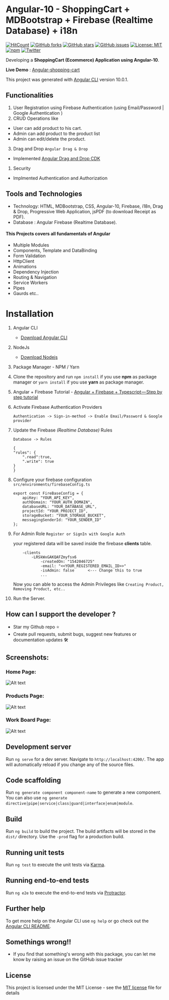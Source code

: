 # Angular-10 - ShoppingCart + MDBootstrap + Firebase (Realtime Database) + i18n

[![HitCount](http://hits.dwyl.io/mercart/Angular-ShoppingCart.svg)](http://hits.dwyl.io/mercart/Angular-ShoppingCart)
[![GitHub forks](https://img.shields.io/github/forks/mercart/Angular-ShoppingCart.svg)](https://github.com/mercart/Angular-ShoppingCart/network) [![GitHub stars](https://img.shields.io/github/stars/mercart/Angular-ShoppingCart.svg)](https://github.com/mercart/Angular-ShoppingCart/stargazers)
[![GitHub issues](https://img.shields.io/github/issues/mercart/Angular-ShoppingCart.svg)](https://github.com/mercart/Angular-ShoppingCart/issues)
[![License: MIT](https://img.shields.io/badge/License-MIT-green.svg)](https://github.com/mercart/Angular-ShoppingCart/blob/master/LICENSE)
[![npm](https://img.shields.io/badge/demo-online-brightgreen.svg)](https://angular-shoppingcart.firebaseapp.com/)
[![Twitter](https://img.shields.io/twitter/url/https/github.com/mercart/Angular-ShoppingCart.svg?style=social)](https://twitter.com/intent/tweet?text=Wow:&url=https%3A%2F%2Fgithub.com%2Fmercart%2FAngular-ShoppingCart)

<!-- [![Github Dependencies](https://david-dm.org/mercart/Angular-ShoppingCart.svg)](https://david-dm.org/mercart/Angular-ShoppingCart.svg) -->
<!-- [![Build Status](https://travis-ci.org/mercart/Angular-ShoppingCart.svg?branch=master)](https://travis-ci.org/mercart/Angular-ShoppingCart) -->

Developing a **ShoppingCart (Ecommerce) Application using Angular-10**.

**Live Demo** : [Angular-shopping-cart](https://angular-shoppingcart.firebaseapp.com/)

This project was generated with [Angular CLI](https://github.com/angular/angular-cli) version 10.0.1.

## Functionalities

1.  User Registration using Firebase Authentication (using Email/Password | Google Authentication )
2.  CRUD Operations like

- User can add product to his cart.
- Admin can add product to the product list
- Admin can edit/delete the product.

3. Drag and Drop `Angular Drag & Drop`

- Implemented [Angular Drag and Drop CDK](https://material.angular.io/cdk/drag-drop/overview)

1.  Security

- Implmented Authentication and Authorization

## Tools and Technologies

- Technology: HTML, MDBootstrap, CSS, Angular-10, Firebase, i18n, Drag & Drop, Progressive Web Application, jsPDF (to download Receipt as PDF).
- Database : Angular Firebase (Realtime Database).

#### This Projects covers all fundamentals of Angular

- Multiple Modules
- Components, Template and DataBinding
- Form Validation
- HttpClient
- Animations
- Dependency Injection
- Routing & Navigation
- Service Workers
- Pipes
- Gaurds etc..

# Installation

1.  Angular CLI
    - [Download Angular CLI](https://cli.angular.io/)
2.  NodeJs
    - [Download Nodejs](https://nodejs.org/en/download/)
3.  Package Manager - NPM / Yarn
4.  Clone the repository and run `npm install` if you use **npm** as package manager or `yarn install` if you use **yarn** as package manager.
5.  Angular + Firebase Tutorial - [Angular + Firebase + Typescript — Step by step tutorial](https://medium.com/factory-mind/angular-firebase-typescript-step-by-step-tutorial-2ef887fc7d71)
6.  Activate Firebase Authentication Providers

    `Authentication -> Sign-in-method -> Enable Email/Password & Google provider`

7.  Update the Firebase _(Realtime Database)_ Rules

    `Database -> Rules`

    ```
    {
    "rules": {
        ".read":true,
        ".write": true
    }
    }
    ```

8.  Configure your firebase configuration `src/environments/firebaseConfig.ts`

    ```
    export const FireBaseConfig = {
        apiKey: "YOUR_API_KEY",
        authDomain: "YOUR_AUTH_DOMAIN",
        databaseURL: "YOUR_DATABASE_URL",
        projectId: "YOUR_PROJECT_ID",
        storageBucket: "YOUR_STORAGE_BUCKET",
        messagingSenderId: "YOUR_SENDER_ID"
    };
    ```

9.  For Admin Role `Register or SignIn with Google Auth`

    your registered data will be saved inside the firebase **clients** table.

    ```
        -clients
            -LRSkWxGAKQAFZmyfsx6
                -createdOn: "1542046725"
                -email: "<<YOUR_REGISTERED_EMAIL_ID>>"
                -isAdmin: false      <--- Change this to true
                ...
    ```

    Now you can able to access the Admin Privileges like `Creating Product, Removing Product, etc..`

10. Run the Server.

## How can I support the developer ?

- Star my Github repo ⭐
- Create pull requests, submit bugs, suggest new features or documentation updates 🛠

## Screenshots:

### Home Page:

![Alt text](https://github.com/mercart/Angular-ShoppingCart/blob/master/screenshots/home.PNG "Home Page")

### Products Page:

![Alt text](https://github.com/mercart/Angular-ShoppingCart/blob/master/screenshots/products.PNG "Home Page")

### Work Board Page:

![Alt text](https://github.com/mercart/Angular-ShoppingCart/blob/master/screenshots/drag&drop.PNG "Home Page")

## Development server

Run `ng serve` for a dev server. Navigate to `http://localhost:4200/`. The app will automatically reload if you change any of the source files.

## Code scaffolding

Run `ng generate component component-name` to generate a new component. You can also use `ng generate directive|pipe|service|class|guard|interface|enum|module`.

## Build

Run `ng build` to build the project. The build artifacts will be stored in the `dist/` directory. Use the `-prod` flag for a production build.

## Running unit tests

Run `ng test` to execute the unit tests via [Karma](https://karma-runner.github.io).

## Running end-to-end tests

Run `ng e2e` to execute the end-to-end tests via [Protractor](http://www.protractortest.org/).

## Further help

To get more help on the Angular CLI use `ng help` or go check out the [Angular CLI README](https://github.com/angular/angular-cli/blob/master/README.md).

## Somethings wrong!!

- If you find that something's wrong with this package, you can let me know by raising an issue on the GitHub issue tracker

## License

This project is licensed under the MIT License - see the [MIT license](https://github.com/mercart/Angular-ShoppingCart/blob/master/LICENSE) file for details
